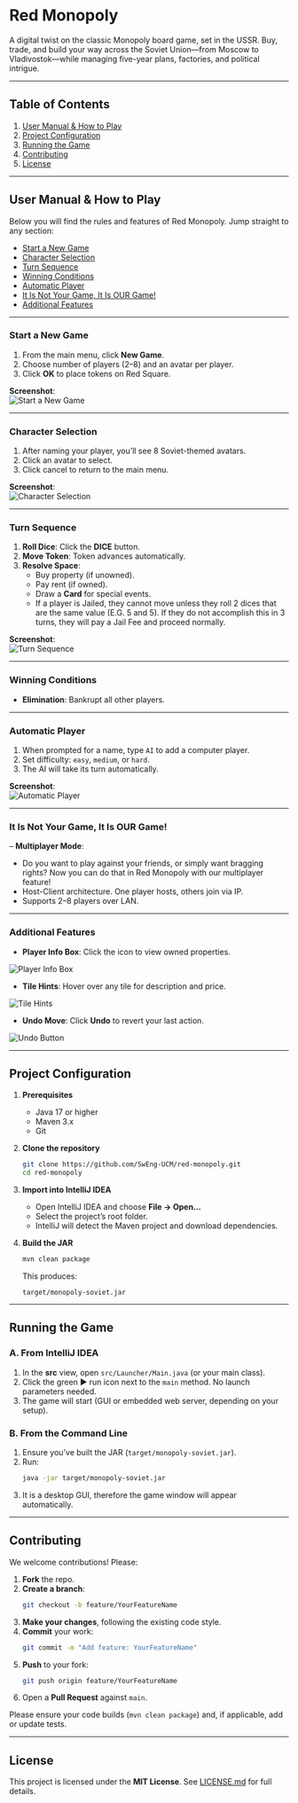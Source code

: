# Red Monopoly

A digital twist on the classic Monopoly board game, set in the USSR. Buy, trade, and build your way across the Soviet Union—from Moscow to Vladivostok—while managing five-year plans, factories, and political intrigue.

---

## Table of Contents

1. [User Manual & How to Play](#user-manual--how-to-play)  
2. [Project Configuration](#project-configuration)  
3. [Running the Game](#running-the-game)  
4. [Contributing](#contributing)  
5. [License](#license)  

---

## User Manual & How to Play

Below you will find the rules and features of Red Monopoly. Jump straight to any section:

- [Start a New Game](#start-a-new-game)  
- [Character Selection](#character-selection)  
- [Turn Sequence](#turn-sequence)  
- [Winning Conditions](#winning-conditions)  
- [Automatic Player](#automatic-player)  
- [It Is Not Your Game, It Is OUR Game!](#it-is-not-your-game-it-is-our-game)  
- [Additional Features](#additional-features)  

---

### Start a New Game

1. From the main menu, click **New Game**.  
2. Choose number of players (2–8) and an avatar per player.  
3. Click **OK** to place tokens on Red Square.

**Screenshot**:  
![Start a New Game](docs/screenshots/RM1.png)

---

### Character Selection

1. After naming your player, you’ll see 8 Soviet-themed avatars.  
2. Click an avatar to select.  
3. Click cancel to return to the main menu.

**Screenshot**:  
![Character Selection](docs/screenshots/CHARACTERSCREEN.png)

---

### Turn Sequence

1. **Roll Dice**: Click the **DICE** button.  
2. **Move Token**: Token advances automatically.  
3. **Resolve Space**:  
   - Buy property (if unowned).  
   - Pay rent (if owned).  
   - Draw a **Card** for special events.
   - If a player is Jailed, they cannot move unless they roll 2 dices that are the same value (E.G. 5 and 5). If they do not accomplish this in 3 turns, they will pay a Jail Fee and proceed normally.

**Screenshot**:  
![Turn Sequence](docs/screenshots/RMGame.png)

---

### Winning Conditions

- **Elimination**: Bankrupt all other players.  

---

### Automatic Player

1. When prompted for a name, type `AI` to add a computer player.  
2. Set difficulty: `easy`, `medium`, or `hard`.  
3. The AI will take its turn automatically.

**Screenshot**:  
![Automatic Player](docs/screenshots/RMAI.png)

---

### It Is Not Your Game, It Is OUR Game!

– **Multiplayer Mode**:  
  - Do you want to play against your friends, or simply want bragging rights? Now you can do that in Red Monopoly with our multiplayer feature!
  - Host-Client architecture. One player hosts, others join via IP.  
  - Supports 2–8 players over LAN.

---

### Additional Features

- **Player Info Box**: Click the icon to view owned properties.
  

![Player Info Box](docs/screenshots/PlayerInfo.png)  

- **Tile Hints**: Hover over any tile for description and price.

![Tile Hints](docs/screenshots/RMMouseOver.png)  

- **Undo Move**: Click **Undo** to revert your last action.

![Undo Button](docs/screenshots/playerinfobutton.png)

---

## Project Configuration

1. **Prerequisites**  
   - Java 17 or higher  
   - Maven 3.x  
   - Git  

2. **Clone the repository**  
   ```bash
   git clone https://github.com/SwEng-UCM/red-monopoly.git
   cd red-monopoly
   ```

3. **Import into IntelliJ IDEA**  
   - Open IntelliJ IDEA and choose **File → Open…**  
   - Select the project’s root folder.  
   - IntelliJ will detect the Maven project and download dependencies.

4. **Build the JAR**  
   ```bash
   mvn clean package
   ```  
   This produces:
   ```
   target/monopoly-soviet.jar
   ```

---

## Running the Game

### A. From IntelliJ IDEA

1. In the **src** view, open `src/Launcher/Main.java` (or your main class).  
2. Click the green ▶️ run icon next to the `main` method. No launch parameters needed.
3. The game will start (GUI or embedded web server, depending on your setup).

### B. From the Command Line

1. Ensure you’ve built the JAR (`target/monopoly-soviet.jar`).  
2. Run:
   ```bash
   java -jar target/monopoly-soviet.jar
   ```
3. It is a desktop GUI, therefore the game window will appear automatically.

---

## Contributing

We welcome contributions! Please:

1. **Fork** the repo.  
2. **Create a branch**:
   ```bash
   git checkout -b feature/YourFeatureName
   ```
3. **Make your changes**, following the existing code style.  
4. **Commit** your work:
   ```bash
   git commit -m "Add feature: YourFeatureName"
   ```
5. **Push** to your fork:
   ```bash
   git push origin feature/YourFeatureName
   ```
6. Open a **Pull Request** against `main`.  

Please ensure your code builds (`mvn clean package`) and, if applicable, add or update tests.

---

## License

This project is licensed under the **MIT License**. See [LICENSE.md](LICENSE) for full details.
